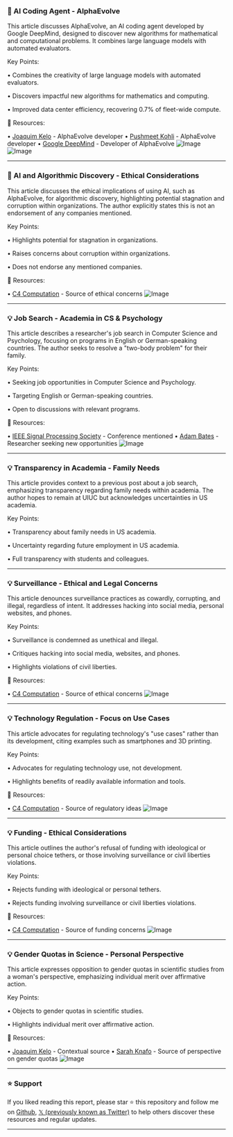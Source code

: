 ### 🤖 AI Coding Agent - AlphaEvolve

This article discusses AlphaEvolve, an AI coding agent developed by Google DeepMind, designed to discover new algorithms for mathematical and computational problems.  It combines large language models with automated evaluators.

Key Points:

•  Combines the creativity of large language models with automated evaluators.


•  Discovers impactful new algorithms for mathematics and computing.


•  Improved data center efficiency, recovering 0.7% of fleet-wide compute.


🔗 Resources:

• [Joaquim Kelo](https://x.com/JoaquimKelo) - AlphaEvolve developer
• [Pushmeet Kohli](https://x.com/pushmeet) - AlphaEvolve developer
• [Google DeepMind](https://x.com/GoogleDeepMind) - Developer of AlphaEvolve
![Image](https://pbs.twimg.com/amplify_video_thumb/1922667694915981312/img/VS0-5Nwj5yVzTVNV.jpg)
![Image](https://pbs.twimg.com/ext_tw_video_thumb/1922691175040868352/pu/img/iNwN1mh4oaiVjJXd.jpg)


---

### 🤖 AI and Algorithmic Discovery - Ethical Considerations

This article discusses the ethical implications of using AI, such as AlphaEvolve, for algorithmic discovery, highlighting potential stagnation and corruption within organizations.  The author explicitly states this is not an endorsement of any companies mentioned.

Key Points:

•  Highlights potential for stagnation in organizations.


•  Raises concerns about corruption within organizations.


•  Does not endorse any mentioned companies.



🔗 Resources:

• [C4 Computation](https://x.com/C4COMPUTATION) -  Source of ethical concerns
![Image](https://pbs.twimg.com/media/GpbXh1pbEAMmLwv?format=jpg&name=small)


---

### 💡 Job Search - Academia in CS & Psychology

This article describes a researcher's job search in Computer Science and Psychology, focusing on programs in English or German-speaking countries.  The author seeks to resolve a "two-body problem" for their family.

Key Points:

•  Seeking job opportunities in Computer Science and Psychology.


•  Targeting English or German-speaking countries.


•  Open to discussions with relevant programs.



🔗 Resources:

• [IEEE Signal Processing Society](https://x.com/ieeessp) -  Conference mentioned
• [Adam Bates](https://x.com/AdamBatesOrg) - Researcher seeking new opportunities
![Image](https://pbs.twimg.com/media/GpbG4RJbEAEIC5u?format=jpg&name=small)


---

### 💡 Transparency in Academia - Family Needs

This article provides context to a previous post about a job search, emphasizing transparency regarding family needs within academia.  The author hopes to remain at UIUC but acknowledges uncertainties in US academia.

Key Points:

•  Transparency about family needs in US academia.


•  Uncertainty regarding future employment in US academia.


•  Full transparency with students and colleagues.



---

### 💡 Surveillance - Ethical and Legal Concerns

This article denounces surveillance practices as cowardly, corrupting, and illegal, regardless of intent.  It addresses hacking into social media, personal websites, and phones.

Key Points:

•  Surveillance is condemned as unethical and illegal.


•  Critiques hacking into social media, websites, and phones.


•  Highlights violations of civil liberties.



🔗 Resources:

• [C4 Computation](https://x.com/C4COMPUTATION) - Source of ethical concerns
![Image](https://pbs.twimg.com/media/GpbG4RJbEAEIC5u?format=jpg&name=small)


---

### 💡 Technology Regulation - Focus on Use Cases

This article advocates for regulating technology's "use cases" rather than its development, citing examples such as smartphones and 3D printing.

Key Points:

•  Advocates for regulating technology use, not development.


•  Highlights benefits of readily available information and tools.



🔗 Resources:

• [C4 Computation](https://x.com/C4COMPUTATION) - Source of regulatory ideas
![Image](https://pbs.twimg.com/media/GpbXh1pbEAMmLwv?format=jpg&name=small)



---

### 💡 Funding - Ethical Considerations

This article outlines the author's refusal of funding with ideological or personal choice tethers, or those involving surveillance or civil liberties violations.

Key Points:

•  Rejects funding with ideological or personal tethers.


•  Rejects funding involving surveillance or civil liberties violations.



🔗 Resources:

• [C4 Computation](https://x.com/C4COMPUTATION) - Source of funding concerns
![Image](https://pbs.twimg.com/media/GBKEcYgWgAAzNwT?format=jpg&name=900x900)



---

### 💡 Gender Quotas in Science - Personal Perspective

This article expresses opposition to gender quotas in scientific studies from a woman's perspective, emphasizing individual merit over affirmative action.

Key Points:

•  Objects to gender quotas in scientific studies.


•  Highlights individual merit over affirmative action.



🔗 Resources:

• [Joaquim Kelo](https://x.com/JoaquimKelo) -  Contextual source
• [Sarah Knafo](https://x.com/knafo_sarah) - Source of perspective on gender quotas
![Image](https://pbs.twimg.com/amplify_video_thumb/1921833864332283904/img/cjIDKOdJJ9R5cDrf.jpg)


---

### ⭐️ Support

If you liked reading this report, please star ⭐️ this repository and follow me on [Github](https://github.com/Drix10), [𝕏 (previously known as Twitter)](https://x.com/DRIX_10_) to help others discover these resources and regular updates.

---